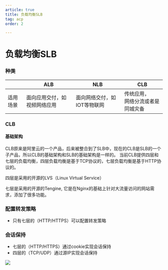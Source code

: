 ```yaml
---
article: true  
title: 负载均衡SLB 
tag: acp
order: 2

---
```


# 负载均衡SLB

### 种类

|      | ALB            | NLB             | CLB              |
|------|----------------|-----------------|------------------|
| 适用场景 | 面向应用交付，如视频网络应用 | 面向网络交付，如IOT等物联网 | 传统应用，<br/>网络分流或者是同城灾备 |


### CLB
#### 基础架构
CLB原来是阿里云的一个产品，后来被整合到了SLB中，现在的CLB是SLB的一个子产品，所以CLB的基础架构和SLB的基础架构是一样的。
当前CLB提供四层和七层的负载均衡，四层负载均衡是基于TCP协议的，七层负载均衡是基于HTTP协议的。

四层是采用的开源的LVS（Linux Virtual Service）

七层是采用的开源的Tengine, 它是在Nginx的基础上针对大流量访问的网站需求，添加了很多功能。







### 配置转发策略
- 只有七层的（HTTP/HTTPS）可以配置转发策略


### 会话保持
- 七层的（HTTP/HTTPS）通过cookie实现会话保持
- 四层的（TCP/UDP）通过源IP实现会话保持


![](https://golearning.oss-cn-shanghai.aliyuncs.com/obsidian扫码_搜索联合传播样式-标准色版.png)
